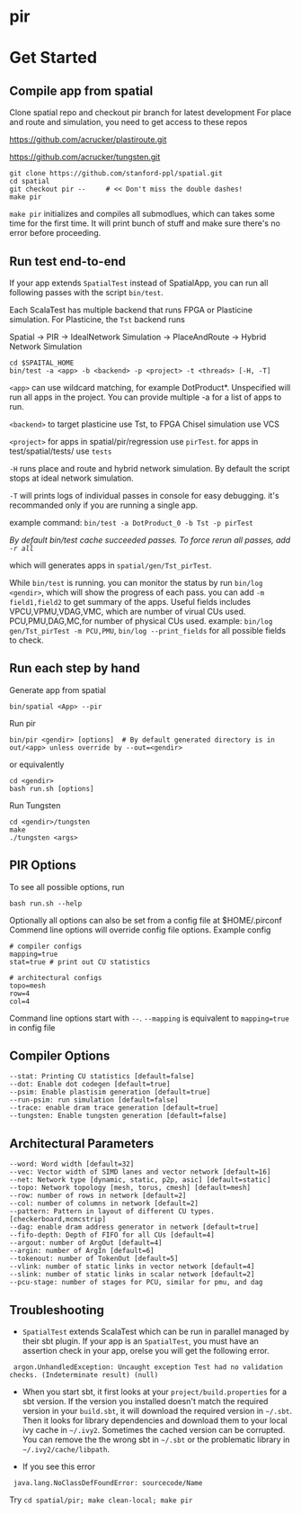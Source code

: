 # pir

# Get Started
## Compile app from spatial
Clone spatial repo and checkout pir branch for latest development
For place and route and simulation, you need to get access to these repos

https://github.com/acrucker/plastiroute.git

https://github.com/acrucker/tungsten.git
```
git clone https://github.com/stanford-ppl/spatial.git
cd spatial
git checkout pir --     # << Don't miss the double dashes!
make pir
```

`make pir` initializes and compiles all submodlues, which can takes some time for the first time. It will print bunch of stuff and make sure there's no error before proceeding. 

## Run test end-to-end
If your app extends `SpatialTest` instead of SpatialApp, you can run all following passes with the script `bin/test`. 

Each ScalaTest has multiple backend that runs FPGA or Plasticine simulation. For Plasticine, the `Tst` backend runs

Spatial -> PIR -> IdealNetwork Simulation -> PlaceAndRoute -> Hybrid Network Simulation 

```
cd $SPAITAL_HOME
bin/test -a <app> -b <backend> -p <project> -t <threads> [-H, -T]
```
`<app>` can use wildcard matching, for example DotProduct*. Unspecified will run all apps in the project. You can provide multiple -a for a list of apps to run. 

`<backend>` to target plasticine use Tst, to FPGA Chisel simulation use VCS

`<project>` for apps in spatial/pir/regression use `pirTest`. for apps in test/spatial/tests/ use `tests`

`-H` runs place and route and hybrid network simulation. By default the script stops at ideal network simulation. 

`-T` will prints logs of individual passes in console for easy debugging. it's recommanded only if you are running a single app. 

example command:
`bin/test -a DotProduct_0 -b Tst -p pirTest`

*By default bin/test cache succeeded passes. To force rerun all passes, add `-r all`*

which will generates apps in `spatial/gen/Tst_pirTest`. 

While `bin/test` is running. you can monitor the status by run `bin/log <gendir>`, which will show the progress of each pass. you can add `-m field1,field2` to get summary of the apps. Useful fields includes VPCU,VPMU,VDAG,VMC, which are number of virual CUs used. PCU,PMU,DAG,MC,for number of physical CUs used. 
example: `bin/log gen/Tst_pirTest -m PCU,PMU`, `bin/log --print_fields` for all possible fields to check. 

## Run each step by hand
Generate app from spatial
```
bin/spatial <App> --pir
```

Run pir
```
bin/pir <gendir> [options]  # By default generated directory is in out/<app> unless override by --out=<gendir>
```
or equivalently 
```
cd <gendir>
bash run.sh [options]
```

Run Tungsten
```
cd <gendir>/tungsten
make
./tungsten <args>
```

## PIR Options
To see all possible options, run
```
bash run.sh --help
```
Optionally all options can also be set from a config file at $HOME/.pirconf
Commend line options will override config file options. Example config
```
# compiler configs
mapping=true
stat=true # print out CU statistics

# architectural configs
topo=mesh
row=4
col=4
```
Command line options start with `--`. `--mapping` is equivalent to `mapping=true` in config file

## Compiler Options
```
--stat: Printing CU statistics [default=false]
--dot: Enable dot codegen [default=true]
--psim: Enable plastisim generation [default=true]
--run-psim: run simulation [default=false]
--trace: enable dram trace generation [default=true]
--tungsten: Enable tungsten generation [default=false]
```

## Architectural Parameters
```
--word: Word width [default=32]
--vec: Vector width of SIMD lanes and vector network [default=16]
--net: Network type [dynamic, static, p2p, asic] [default=static]
--topo: Network topology [mesh, torus, cmesh] [default=mesh]
--row: number of rows in network [default=2]
--col: number of columns in network [default=2]
--pattern: Pattern in layout of different CU types. [checkerboard,mcmcstrip]
--dag: enable dram address generator in network [default=true]
--fifo-depth: Depth of FIFO for all CUs [default=4]
--argout: number of ArgOut [default=4]
--argin: number of ArgIn [default=6]
--tokenout: number of TokenOut [default=5]
--vlink: number of static links in vector network [default=4]
--slink: number of static links in scalar network [default=2]
--pcu-stage: number of stages for PCU, similar for pmu, and dag
```

## Troubleshooting

- `SpatialTest` extends ScalaTest which can be run in parallel managed by their sbt plugin. If your app is an `SpatialTest`, you must have an assertion check in your app, orelse you will get the following error. 
```
 argon.UnhandledException: Uncaught exception Test had no validation checks. (Indeterminate result) (null)   
```

- When you start sbt, it first looks at your `project/build.properties` for a sbt version. If the version you installed doesn't match the required version in your `build.sbt`, it will download the required version in `~/.sbt`. Then it looks for library dependencies and download them to your local ivy cache in `~/.ivy2`. Sometimes the cached version can be corrupted. You can remove the the wrong sbt in `~/.sbt` or the problematic library in `~/.ivy2/cache/libpath`. 

- If you see this error
```
 java.lang.NoClassDefFoundError: sourcecode/Name 
```
Try `cd spatial/pir; make clean-local; make pir`
